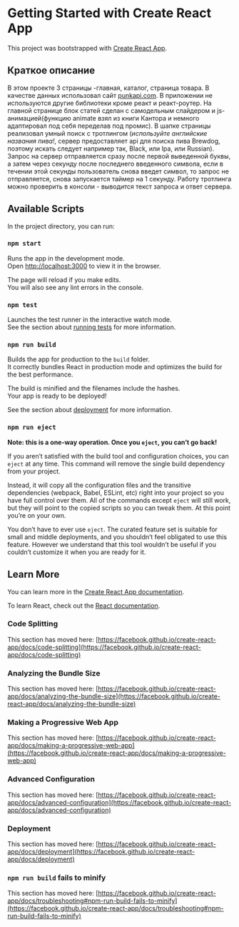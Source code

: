 # Getting Started with Create React App

This project was bootstrapped with [Create React App](https://github.com/facebook/create-react-app).

## Краткое описание

В этом проекте 3 страницы -главная, каталог, страница товара. В качестве данных использовал сайт <a href="https://punkapi.com/documentation/v2">punkapi.com</a>. В приложении не используются другие библиотеки кроме реакт и реакт-роутер. 
            На главной странице блок статей сделан с самодельным слайдером и js-анимацией(функцию animate взял из книги Кантора и немного адаптировал под себя переделав под промис).
            В шапке страницы реализовал умный поиск с тротлингом (<i style="color: var(--akcent);">используйте английские названия пива!</i>, сервер предоставляет api для поиска пива Brewdog, поэтому искать следует например так, Black, или Ipa, или Russian). Запрос на сервер отправляется сразу после первой выведенной буквы, а затем через секунду после последнего введенного символа, если в течении этой секунды пользователь снова введет символ, то запрос не отправляется, снова запускается таймер на 1 секунду. Работу тротлинга можно проверить в консоли - выводится текст запроса и ответ сервера.

## Available Scripts

In the project directory, you can run:

### `npm start`

Runs the app in the development mode.\
Open [http://localhost:3000](http://localhost:3000) to view it in the browser.

The page will reload if you make edits.\
You will also see any lint errors in the console.

### `npm test`

Launches the test runner in the interactive watch mode.\
See the section about [running tests](https://facebook.github.io/create-react-app/docs/running-tests) for more information.

### `npm run build`

Builds the app for production to the `build` folder.\
It correctly bundles React in production mode and optimizes the build for the best performance.

The build is minified and the filenames include the hashes.\
Your app is ready to be deployed!

See the section about [deployment](https://facebook.github.io/create-react-app/docs/deployment) for more information.

### `npm run eject`

**Note: this is a one-way operation. Once you `eject`, you can’t go back!**

If you aren’t satisfied with the build tool and configuration choices, you can `eject` at any time. This command will remove the single build dependency from your project.

Instead, it will copy all the configuration files and the transitive dependencies (webpack, Babel, ESLint, etc) right into your project so you have full control over them. All of the commands except `eject` will still work, but they will point to the copied scripts so you can tweak them. At this point you’re on your own.

You don’t have to ever use `eject`. The curated feature set is suitable for small and middle deployments, and you shouldn’t feel obligated to use this feature. However we understand that this tool wouldn’t be useful if you couldn’t customize it when you are ready for it.

## Learn More

You can learn more in the [Create React App documentation](https://facebook.github.io/create-react-app/docs/getting-started).

To learn React, check out the [React documentation](https://reactjs.org/).

### Code Splitting

This section has moved here: [https://facebook.github.io/create-react-app/docs/code-splitting](https://facebook.github.io/create-react-app/docs/code-splitting)

### Analyzing the Bundle Size

This section has moved here: [https://facebook.github.io/create-react-app/docs/analyzing-the-bundle-size](https://facebook.github.io/create-react-app/docs/analyzing-the-bundle-size)

### Making a Progressive Web App

This section has moved here: [https://facebook.github.io/create-react-app/docs/making-a-progressive-web-app](https://facebook.github.io/create-react-app/docs/making-a-progressive-web-app)

### Advanced Configuration

This section has moved here: [https://facebook.github.io/create-react-app/docs/advanced-configuration](https://facebook.github.io/create-react-app/docs/advanced-configuration)

### Deployment

This section has moved here: [https://facebook.github.io/create-react-app/docs/deployment](https://facebook.github.io/create-react-app/docs/deployment)

### `npm run build` fails to minify

This section has moved here: [https://facebook.github.io/create-react-app/docs/troubleshooting#npm-run-build-fails-to-minify](https://facebook.github.io/create-react-app/docs/troubleshooting#npm-run-build-fails-to-minify)
